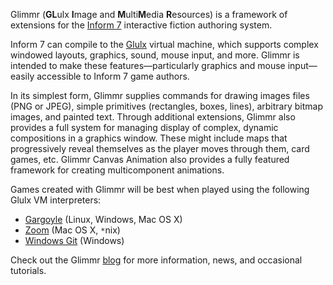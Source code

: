 Glimmr (<b>GL</b>ulx <b>I</b>mage and <b>M</b>ulti<b>M</b>edia <b>R</b>esources) is a framework of extensions for the <a href='http://inform7.com/'>Inform 7</a> interactive fiction authoring system.

Inform 7 can compile to the <a href='http://www.eblong.com/zarf/glulx/'>Glulx</a> virtual machine, which supports complex windowed layouts, graphics, sound, mouse input, and more. Glimmr is intended to make these features—particularly graphics and mouse input—easily accessible to Inform 7 game authors.

In its simplest form, Glimmr supplies commands for drawing images files (PNG or JPEG), simple primitives (rectangles, boxes, lines), arbitrary bitmap images, and painted text. Through additional extensions, Glimmr also provides a full system for managing display of complex, dynamic compositions in a graphics window. These might include maps that progressively reveal themselves as the player moves through them, card games, etc. Glimmr Canvas Animation also provides a fully featured framework for creating multicomponent animations.

Games created with Glimmr will be best when played using the following Glulx VM interpreters:

  * <a href='http://code.google.com/p/garglk/'>Gargoyle</a> (Linux, Windows, Mac OS X)
  * <a href='http://www.logicalshift.co.uk/unix/zoom/'>Zoom</a> (Mac OS X, `*`nix)
  * <a href='http://www.davidkinder.co.uk/glulxe.html'>Windows Git</a> (Windows)

Check out the Glimmr <a href='http://glimmr.wordpress.com'>blog</a> for more information, news, and occasional tutorials.

